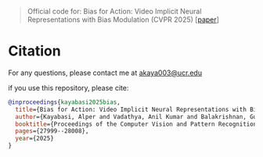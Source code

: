 > Official code for: Bias for Action: Video Implicit Neural Representations with Bias Modulation (CVPR 2025) [[paper](https://openaccess.thecvf.com/content/CVPR2025/papers/Kayabasi_Bias_for_Action_Video_Implicit_Neural_Representations_with_Bias_Modulation_CVPR_2025_paper.pdf)]

# Citation

For any questions, please contact me at akaya003@ucr.edu

if you use this repository, please cite:
```bibtex
@inproceedings{kayabasi2025bias,
  title={Bias for Action: Video Implicit Neural Representations with Bias Modulation},
  author={Kayabasi, Alper and Vadathya, Anil Kumar and Balakrishnan, Guha and Saragadam, Vishwanath},
  booktitle={Proceedings of the Computer Vision and Pattern Recognition Conference},
  pages={27999--28008},
  year={2025}
}
```
